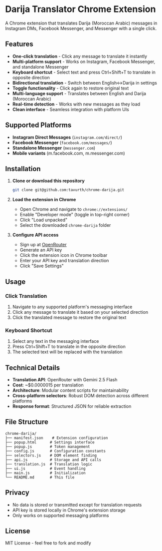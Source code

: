 # Darija Translator Chrome Extension

A Chrome extension that translates Darija (Moroccan Arabic) messages in Instagram DMs, Facebook Messenger, and Messenger with a single click.

## Features

- **One-click translation** - Click any message to translate it instantly
- **Multi-platform support** - Works on Instagram, Facebook Messenger, and standalone Messenger
- **Keyboard shortcut** - Select text and press Ctrl+Shift+T to translate in opposite direction
- **Bidirectional translation** - Switch between English↔Darija in settings
- **Toggle functionality** - Click again to restore original text
- **Multi-language support** - Translates between English and Darija (Moroccan Arabic)
- **Real-time detection** - Works with new messages as they load
- **Clean interface** - Seamless integration with platform UIs

## Supported Platforms

- **Instagram Direct Messages** (`instagram.com/direct/`)
- **Facebook Messenger** (`facebook.com/messages/`)
- **Standalone Messenger** (`messenger.com`)
- **Mobile variants** (m.facebook.com, m.messenger.com)

## Installation

1. **Clone or download this repository**
   ```bash
   git clone git@github.com:tavurth/chrome-darija.git
   ```

2. **Load the extension in Chrome**
   - Open Chrome and navigate to `chrome://extensions/`
   - Enable "Developer mode" (toggle in top-right corner)
   - Click "Load unpacked"
   - Select the downloaded `chrome-darija` folder

3. **Configure API access**
   - Sign up at [OpenRouter](https://openrouter.ai) 
   - Generate an API key
   - Click the extension icon in Chrome toolbar
   - Enter your API key and translation direction
   - Click "Save Settings"

## Usage

### Click Translation
1. Navigate to any supported platform's messaging interface
2. Click any message to translate it based on your selected direction
3. Click the translated message to restore the original text

### Keyboard Shortcut
1. Select any text in the messaging interface
2. Press Ctrl+Shift+T to translate in the opposite direction
3. The selected text will be replaced with the translation

## Technical Details

- **Translation API**: OpenRouter with Gemini 2.5 Flash
- **Cost**: ~$0.0000015 per translation
- **Architecture**: Modular content scripts for maintainability
- **Cross-platform selectors**: Robust DOM detection across different platforms
- **Response format**: Structured JSON for reliable extraction

## File Structure

```
chrome-darija/
├── manifest.json    # Extension configuration
├── popup.html      # Settings interface
├── popup.js        # Token management
├── config.js       # Configuration constants
├── selectors.js    # DOM element finding
├── api.js          # Storage and API calls
├── translation.js  # Translation logic
├── ui.js           # Event handling
├── main.js         # Initialization
└── README.md       # This file
```

## Privacy

- No data is stored or transmitted except for translation requests
- API key is stored locally in Chrome's extension storage
- Only works on supported messaging platforms

## License

MIT License - feel free to fork and modify
